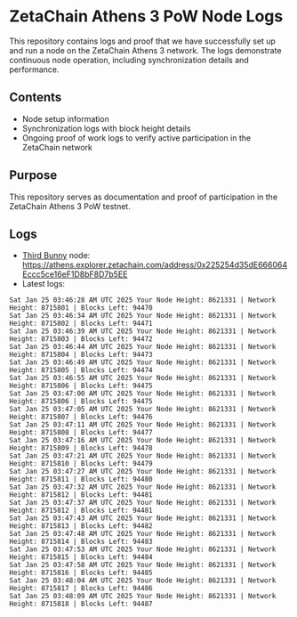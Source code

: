 # ZetaChain Athens 3 PoW Node Logs
This repository contains logs and proof that we have successfully set up and run a node on the ZetaChain Athens 3 network. The logs demonstrate continuous node operation, including synchronization details and performance.

## Contents
- Node setup information
- Synchronization logs with block height details
- Ongoing proof of work logs to verify active participation in the ZetaChain network

## Purpose
This repository serves as documentation and proof of participation in the ZetaChain Athens 3 PoW testnet.

## Logs

- [Third Bunny](https://thirdbunny.xyz/) node: https://athens.explorer.zetachain.com/address/0x225254d35dE666064Eccc5ce16eF1D8bF8D7b5EE
- Latest logs:
```
Sat Jan 25 03:46:28 AM UTC 2025 Your Node Height: 8621331 | Network Height: 8715801 | Blocks Left: 94470
Sat Jan 25 03:46:34 AM UTC 2025 Your Node Height: 8621331 | Network Height: 8715802 | Blocks Left: 94471
Sat Jan 25 03:46:39 AM UTC 2025 Your Node Height: 8621331 | Network Height: 8715803 | Blocks Left: 94472
Sat Jan 25 03:46:44 AM UTC 2025 Your Node Height: 8621331 | Network Height: 8715804 | Blocks Left: 94473
Sat Jan 25 03:46:49 AM UTC 2025 Your Node Height: 8621331 | Network Height: 8715805 | Blocks Left: 94474
Sat Jan 25 03:46:55 AM UTC 2025 Your Node Height: 8621331 | Network Height: 8715806 | Blocks Left: 94475
Sat Jan 25 03:47:00 AM UTC 2025 Your Node Height: 8621331 | Network Height: 8715806 | Blocks Left: 94475
Sat Jan 25 03:47:05 AM UTC 2025 Your Node Height: 8621331 | Network Height: 8715807 | Blocks Left: 94476
Sat Jan 25 03:47:11 AM UTC 2025 Your Node Height: 8621331 | Network Height: 8715808 | Blocks Left: 94477
Sat Jan 25 03:47:16 AM UTC 2025 Your Node Height: 8621331 | Network Height: 8715809 | Blocks Left: 94478
Sat Jan 25 03:47:21 AM UTC 2025 Your Node Height: 8621331 | Network Height: 8715810 | Blocks Left: 94479
Sat Jan 25 03:47:27 AM UTC 2025 Your Node Height: 8621331 | Network Height: 8715811 | Blocks Left: 94480
Sat Jan 25 03:47:32 AM UTC 2025 Your Node Height: 8621331 | Network Height: 8715812 | Blocks Left: 94481
Sat Jan 25 03:47:37 AM UTC 2025 Your Node Height: 8621331 | Network Height: 8715812 | Blocks Left: 94481
Sat Jan 25 03:47:43 AM UTC 2025 Your Node Height: 8621331 | Network Height: 8715813 | Blocks Left: 94482
Sat Jan 25 03:47:48 AM UTC 2025 Your Node Height: 8621331 | Network Height: 8715814 | Blocks Left: 94483
Sat Jan 25 03:47:53 AM UTC 2025 Your Node Height: 8621331 | Network Height: 8715815 | Blocks Left: 94484
Sat Jan 25 03:47:58 AM UTC 2025 Your Node Height: 8621331 | Network Height: 8715816 | Blocks Left: 94485
Sat Jan 25 03:48:04 AM UTC 2025 Your Node Height: 8621331 | Network Height: 8715817 | Blocks Left: 94486
Sat Jan 25 03:48:09 AM UTC 2025 Your Node Height: 8621331 | Network Height: 8715818 | Blocks Left: 94487
```
